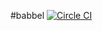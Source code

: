 #babbel
[![Circle CI](https://circleci.com/gh/moooji/babbel/tree/master.svg?style=svg)](https://circleci.com/gh/moooji/babbel/tree/master)